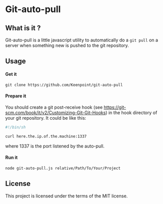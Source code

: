 # Git-auto-pull

## What is it ?

Git-auto-pull is a little javascript utility to automatically do a `git pull`  on a server when something new is pushed to the git repository.


## Usage

#### Get it

```
git clone https://github.com/Keenpoint/git-auto-pull
```

#### Prepare it

You should create a git post-receive hook (see https://git-scm.com/book/it/v2/Customizing-Git-Git-Hooks)  in the hook directory of your git repository. It could be like this:

```sh
#!/bin/sh

curl here.the.ip.of.the.machine:1337
```
where 1337 is the port listened by the auto-pull.


#### Run it

```
node git-auto-pull.js relative/Path/To/Your/Project
```

## License

This project is licensed under the terms of the MIT license.
